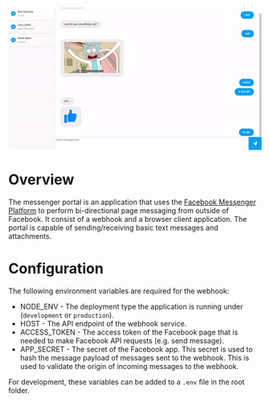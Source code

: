 ![Screenshot](https://github.com/aguecida/messenger-portal/blob/master/screenshot.gif)

# Overview

The messenger portal is an application that uses the [Facebook Messenger Platform](https://developers.facebook.com/docs/messenger-platform/) to perform bi-directional page messaging from outside of Facebook. It consist of a webhook and a browser client application. The portal is capable of sending/receiving basic text messages and attachments.

# Configuration

The following environment variables are required for the webhook:

* NODE_ENV - The deployment type the application is running under (`development` or `production`).
* HOST - The API endpoint of the webhook service.
* ACCESS_TOKEN - The access token of the Facebook page that is needed to make Facebook API requests (e.g. send message).
* APP_SECRET - The secret of the Facebook app. This secret is used to hash the message payload of messages sent to the webhook. This is used to validate the origin of incoming messages to the webhook.

For development, these variables can be added to a `.env` file in the root folder.

